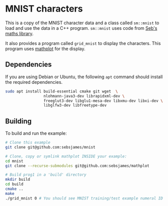 # MNIST characters

This is a copy of the MNIST character data and a class called
`sm::mnist` to load and use the data in a C++ program. `sm::mnist` uses code from [Seb's maths library](https://github.com/sebsjames/maths).

It also provides a program called `grid_mnist` to display the
characters. This program uses
[mathplot](https://github.com/sebsjames/mathplot) for the display.

## Dependencies

If you are using Debian or Ubuntu, the following `apt` command should
install the required dependencies.

```bash
sudo apt install build-essential cmake git wget  \
                 nlohmann-java3-dev librapidxml-dev \
                 freeglut3-dev libglu1-mesa-dev libxmu-dev libxi-dev \
                 libglfw3-dev libfreetype-dev
```

## Building

To build and run the example:

```bash
# Clone this example
git clone git@github.com:sebsjames/mnist

# Clone, copy or symlink mathplot INSIDE your example:
cd mnist
git clone --recurse-submodules git@github.com:sebsjames/mathplot

# Build prog1 in a 'build' directory
mkdir build
cd build
cmake ..
make
./grid_mnist 0 # You should see MNIST training/test example numeral ID 0
```
